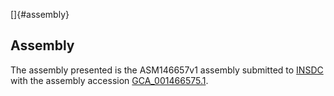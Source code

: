 []{#assembly}

Assembly
--------

The assembly presented is the ASM146657v1 assembly submitted to
[INSDC](http://www.insdc.org) with the assembly accession
[GCA\_001466575.1](http://www.ebi.ac.uk/ena/data/view/GCA_001466575.1).

